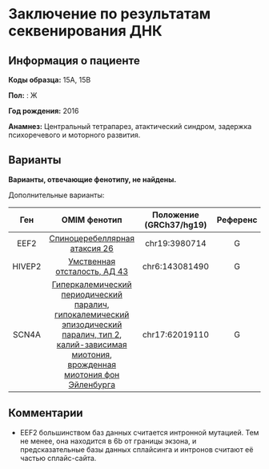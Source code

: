 # Заключение по результатам секвенирования ДНК

## Информация о пациенте

**Коды образца:** 15A, 15B

**Пол:** : Ж

**Год рождения:** 2016

**Анамнез:** Центральный тетрапарез, атактический синдром, задержка психоречевого и моторного развития.

## Варианты

**Варианты, отвечающие фенотипу, не найдены.**

Дополнительные варианты:

| Ген    | OMIM фенотип | Положение (GRCh37/hg19)   | Референс | Замена | Генотип | Экзон | Тип замены | Частота аллеля | Глубина прочтения |
|:------:|:------------:|:-------------------------:|:--------:|:------:|:-------:|:-----:|:----------:|:--------------:|:-----------------:|
| EEF2 | [Спиноцеребеллярная атаксия 26](https://omim.org/entry/609306) | chr19:3980714 | G | A | Гетерозигота | 9/15 | Intron; splicing | [0.0012](https://www.ncbi.nlm.nih.gov/snp/rs200181170) | 12 |
| HIVEP2 | [Умственная отсталость, АД 43](https://omim.org/entry/616977) | chr6:143081490 | G | A | Гетерозигота | 9/10 | Stopgain | - | 19 |
| SCN4A | [Гиперкалемический периодический паралич](https://omim.org/entry/170500), [гипокалемический эпизодический паралич, тип 2](https://omim.org/entry/613345), [калий-зависимая миотония](https://omim.org/entry/608390), [врожденная миотония фон Эйленбурга](https://omim.org/entry/168300) | chr17:62019110 | G | A | Гетерозигота | 24/24 | nonsynonymous SNV | [0.000008](https://www.ncbi.nlm.nih.gov/snp/rs377548921) | 18 |

## Комментарии

* EEF2 большинством баз данных считается интронной мутацией.
Тем не менее, она находится в 6b от границы экзона, и предсказательные базы данных сплайсинга и интронов считают её частью сплайс-сайта.

